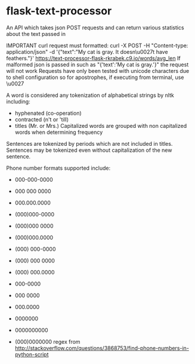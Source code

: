 # flask-text-processor
An API which takes json POST requests and can return various statistics about the text passed in

IMPORTANT
curl request must formatted:
curl -X POST -H "Content-type: application/json" -d '{"text":"My cat is gray. It doesn\u0027t have feathers."}' https://text-processor-flask-rkrabek.c9.io/words/avg_len
If malformed json is passed in such as "{'text':'My cat is gray.'}" the request will not work
Requests have only been tested with unicode characters due to shell configuration so for apostrophes, if executing from terminal, use \u0027

A word is considered any tokenization of alphabetical strings by nltk including:
- hyphenated (co-operation)
- contracted (n't or 'till)
- titles (Mr. or Mrs.)
Capitalized words are grouped with non capitalized words when determining frequency

Sentences are tokenized by periods which are not included in titles. 
Sentences may be tokenized even without capitalization of the new sentence.

Phone number formats supported include:
- 000-000-0000
- 000 000 0000
- 000.000.0000

- (000)000-0000
- (000)000 0000
- (000)000.0000
- (000) 000-0000
- (000) 000 0000
- (000) 000.0000

- 000-0000
- 000 0000
- 000.0000

- 0000000
- 0000000000
- (000)0000000
regex from http://stackoverflow.com/questions/3868753/find-phone-numbers-in-python-script